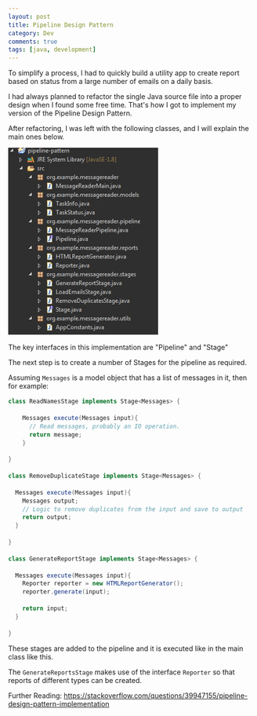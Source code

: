 ```yaml
---
layout: post
title: Pipeline Design Pattern
category: Dev
comments: true
tags: [java, development]
---
```

To simplify a process, I had to quickly build a utility app to create report based on status from a large number of emails on a daily basis.

I had always planned to refactor the single Java source file into a proper design when I found some free time.
That's how I got to implement my version of the Pipeline Design Pattern.
<!-- more -->
After refactoring, I was left with the following classes, and I will explain the main ones below.

![Classes](/public/images/2020/03/pipeline-pattern-classes.png)

The key interfaces in this implementation are "Pipeline" and "Stage"

<script src="https://gist.github.com/midhunhk/750a2c54f978485fbebcfc13c3d8b104.js"></script>

<script src="https://gist.github.com/midhunhk/168465f884051d0f642994acfee395fa.js"></script>

The next step is to create a number of Stages for the pipeline as required. 

Assuming `Messages` is a model object that has a list of messages in it, then for example:

```java
class ReadNamesStage implements Stage<Messages> {

    Messages execute(Messages input){
      // Read messages, probably an IO operation. 
      return message;
    }

}

class RemoveDuplicateStage implements Stage<Messages> {

  Messages execute(Messages input){
    Messages output;
    // Logic to remove duplicates from the input and save to output
    return output;
  }

}

class GenerateReportStage implements Stage<Messages> {

  Messages execute(Messages input){
    Reporter reporter = new HTMLReportGenerator();
    reporter.generate(input);
    
    return input;
  }
  
}
```


These stages are added to the pipeline and it is executed like in the main class like this.

<script src="https://gist.github.com/midhunhk/fd776304766781d202d5105f9344a839.js"></script>

The `GenerateReportsStage` makes use of the interface `Reporter` so that reports of different types can be created.

Further Reading:
https://stackoverflow.com/questions/39947155/pipeline-design-pattern-implementation
